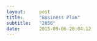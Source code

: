 ```yaml
---
layout:     post
title:      "Business Plan"
subtitle:   "2856"
date:       2015-09-06 20:04:12
---
```


<object data="http://essays.2856.io/img/business.pdf" type="application/pdf" width="125%" height="1000px">
  <p></a></p>
</object>